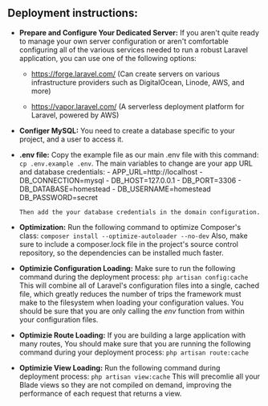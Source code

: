 ## Deployment instructions:


- **Prepare and Configure Your Dedicated Server:**
     If you aren't quite ready to manage your own server configuration or aren't comfortable configuring all of the various services needed to run a robust Laravel application, you can use one of the following options:
    - https://forge.laravel.com/ 
      (Can create servers on various infrastructure providers such as DigitalOcean, Linode, AWS, and more)
      
    - https://vapor.laravel.com/ 
      (A serverless deployment platform for Laravel, powered by AWS)

- **Configer MySQL:**
     You need to create a database specific to your project, and a user to access it.

- **.env file:**
      Copy the example file as our main .env file with this command: `cp .env.example .env`.
      The main variables to change are your app URL and database credentials: 
      - APP_URL=http://localhost
      - DB_CONNECTION=mysql
      - DB_HOST=127.0.0.1
      - DB_PORT=3306
      - DB_DATABASE=homestead
      - DB_USERNAME=homestead
        DB_PASSWORD=secret

      Then add the your database credentials in the domain configuration. 

- **Optimization:**
    Run the following command to optimize Composer's class: 
    `composer install --optimize-autoloader --no-dev`
    Also, make sure to include a composer.lock file in the project's source control repository, so the dependencies can be installed much faster.

- **Optimizie Configuration Loading:**
    Make sure to run the following command during the deployment process: 
    `php artisan config:cache`
    This will combine all of Laravel's configuration files into a single, cached file, which greatly reduces the number of trips the framework must make to the         filesystem when loading your configuration values.
    You should be sure that you are only calling the *env* function from within your configuration files.

- **Optimizie Route Loading:**
    If you are building a large application with many routes, You should make sure that you are running the following command during your deployment process: 
    `php artisan route:cache`

- **Optimizie View Loading:**
    Run the following command during deployment process: 
    `php artisan view:cache`
    This will precomlie all your Blade views so they are not compiled on demand, improving the performance of each request that returns a view.
